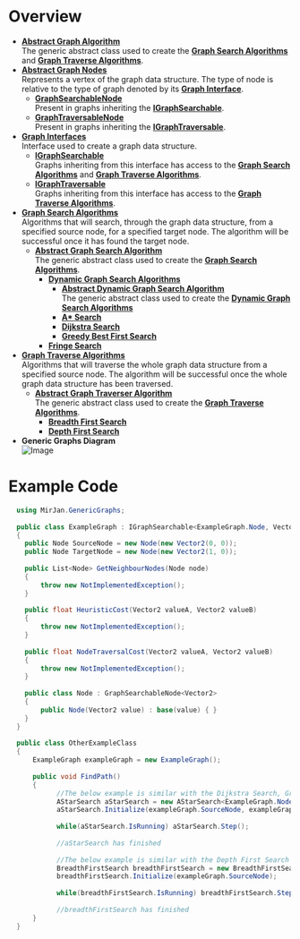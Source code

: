 # Overview
- [**Abstract Graph Algorithm**](Abstract%20Graph%20Algorithm)
      <br>The generic abstract class used to create the [**Graph Search Algorithms**](Graph%20Search) and [**Graph Traverse Algorithms**](Graph%20Traversal).
- [**Abstract Graph Nodes**](Abstract%20Graph%20Nodes)
<br>Represents a vertex of the graph data structure. The type of node is relative to the type of graph denoted by its [**Graph Interface**](Graph%20Interfaces).
  - [**GraphSearchableNode**](Abstract%20Graph%20Nodes/GraphSearchableNode.cs)
      <br> Present in graphs inheriting the [**IGraphSearchable**](Graph%20Interfaces/IGraphSearchable.cs).
  - [**GraphTraversableNode**](Abstract%20Graph%20Nodes/GraphTraversableNode.cs)
    <br> Present in graphs inheriting the [**IGraphTraversable**](Graph%20Interfaces/IGraphTraversable.cs).
- [**Graph Interfaces**](Graph%20Interfaces)
<br> Interface used to create a graph data structure.
  - [**IGraphSearchable**](Graph%20Interfaces/IGraphSearchable.cs)
    <br> Graphs inheriting from this interface has access to the [**Graph Search Algorithms**](Graph%20Search) and [**Graph Traverse Algorithms**](Graph%20Traversal).
  - [**IGraphTraversable**](Graph%20Interfaces/IGraphTraversable.cs)
    <br> Graphs inheriting from this interface has access to the [**Graph Traverse Algorithms**](Graph%20Traversal).
- [**Graph Search Algorithms**](Graph%20Search)
    <br> Algorithms that will search, through the graph data structure, from a specified source node, for a specified target node. The algorithm will be successful once it has found the target node.
    - [**Abstract Graph Search Algorithm**](Graph%20Search/Abstract%20Graph%20Searcher)
    <br>The generic abstract class used to create the [**Graph Search Algorithms**](Graph%20Search).
      - [**Dynamic Graph Search Algorithms**](Graph%20Search/Dynamic%20Graph%20Searcher%20Algorithms)
        - [**Abstract Dynamic Graph Search Algorithm**](Graph%20Search/Dynamic%20Graph%20Searcher%20Algorithms/Abstract%20Dynamic%20Graph%20Searcher)
        <br>The generic abstract class used to create the [**Dynamic Graph Search Algorithms**](Graph%20Search/Dynamic%20Graph%20Searcher%20Algorithms)
        - [**A\* Search**](Graph%20Search/Dynamic%20Graph%20Searcher%20Algorithms/AStarSearch.cs)
        - [**Dijkstra Search**](Graph%20Search/Dynamic%20Graph%20Searcher%20Algorithms/DijkstraSearch.cs)
        - [**Greedy Best First Search**](Graph%20Search/Dynamic%20Graph%20Searcher%20Algorithms/GreedyBestFirstSearch.cs)
      - [**Fringe Search**](Graph%20Search/FringeSearch.cs)
- [**Graph Traverse Algorithms**](Graph%20Traversal)
    <br> Algorithms that will traverse the whole graph data structure from a specified source node. The algorithm will be successful once the whole graph data structure has been traversed.
    - [**Abstract Graph Traverser Algorithm**](Graph%20Traversal/Abstract%20Graph%20Traverser)
    <br>The generic abstract class used to create the [**Graph Traverse Algorithms**](Graph%20Traversal).
      - [**Breadth First Search**](Graph%20Traversal/BreadthFirstSearch.cs)
      - [**Depth First Search**](Graph%20Traversal/DepthFirstSearch.cs)
- **Generic Graphs Diagram**
<br>![Image](/../main/Resources/Generic%20Graphs%20Overview.PNG)
# Example Code
```cs
  using MirJan.GenericGraphs;
  
  public class ExampleGraph : IGraphSearchable<ExampleGraph.Node, Vector2>
  {
    public Node SourceNode = new Node(new Vector2(0, 0));
    public Node TargetNode = new Node(new Vector2(1, 0));
    
    public List<Node> GetNeighbourNodes(Node node)
    {
        throw new NotImplementedException(); 
    }
    
    public float HeuristicCost(Vector2 valueA, Vector2 valueB)
    {
        throw new NotImplementedException();
    }
    
    public float NodeTraversalCost(Vector2 valueA, Vector2 valueB)
    {
        throw new NotImplementedException();
    }
    
    public class Node : GraphSearchableNode<Vector2>
    {
        public Node(Vector2 value) : base(value) { }
    }
  }
  
  public class OtherExampleClass
  {
      ExampleGraph exampleGraph = new ExampleGraph();
      
      public void FindPath()
      {
            //The below example is similar with the Dijkstra Search, Greedy Best First Search and Fringe Search algorithms
            AStarSearch aStarSearch = new AStarSearch<ExampleGraph.Node, Vector2>(exampleGraph);
            aStarSearch.Initialize(exampleGraph.SourceNode, exampleGraph.TargetNode);
            
            while(aStarSearch.IsRunning) aStarSearch.Step();
            
            //aStarSearch has finished
            
            //The below example is similar with the Depth First Search algorithm
            BreadthFirstSearch breadthFirstSearch = new BreadthFirstSearch<ExampleGraph.Node, Vector2>(exampleGraph);
            breadthFirstSearch.Initialize(exampleGraph.SourceNode);
            
            while(breadthFirstSearch.IsRunning) breadthFirstSearch.Step();
            
            //breadthFirstSearch has finished
      }
  }
  ```
